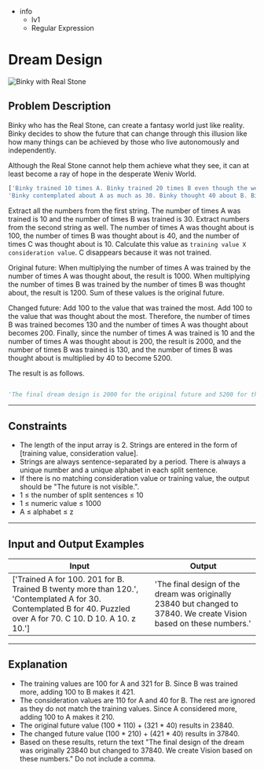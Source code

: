 - info
    - lv1
    - Regular Expression

# Dream Design
![Binky with Real Stone](./4_1.webp)

## Problem Description
Binky who has the Real Stone, can create a fantasy world just like reality. Binky decides to show the future that can change through this illusion like how many things can be achieved by those who live autonomously and independently.

Although the Real Stone cannot help them achieve what they see, it can at least become a ray of hope in the desperate Weniv World.

```py
['Binky trained 10 times A. Binky trained 20 times B even though the weather was bad. Binky trained 10 times B while it was raining.',
'Binky contemplated about A as much as 30. Binky thought 40 about B. Binky spent a surprisingly long time, 70, thinking about A. Binky also thought 10 about C.']
```

Extract all the numbers from the first string. The number of times A was trained is 10 and the number of times B was trained is 30. Extract numbers from the second string as well. The number of times A was thought about is 100, the number of times B was thought about is 40, and the number of times C was thought about is 10. Calculate this value as `training value X consideration value`. C disappears because it was not trained.

Original future: When multiplying the number of times A was trained by the number of times A was thought about, the result is 1000. When multiplying the number of times B was trained by the number of times B was thought about, the result is 1200. Sum of these values is the original future.

Changed future: Add 100 to the value that was trained the most. Add 100 to the value that was thought about the most. Therefore, the number of times B was trained becomes 130 and the number of times A was thought about becomes 200. Finally, since the number of times A was trained is 10 and the number of times A was thought about is 200, the result is 2000, and the number of times B was trained is 130, and the number of times B was thought about is multiplied by 40 to become 5200.

The result is as follows.

```py

'The final dream design is 2000 for the original future and 5200 for the changed future. We will create Vision according to this value.'

```

---

## Constraints

- The length of the input array is 2. Strings are entered in the form of [training value, consideration value].
- Strings are always sentence-separated by a period. There is always a unique number and a unique alphabet in each split sentence.
- If there is no matching consideration value or training value, the output should be "The future is not visible.".
- 1 ≤ the number of split sentences ≤ 10
- 1 ≤ numeric value ≤ 1000
- A ≤ alphabet ≤ z

---

## Input and Output Examples

| Input                                  | Output  |
| ---------------------------------------- | ------- |
| ['Trained A for 100. 201 for B. Trained B twenty more than 120.', 'Contemplated A for 30. Contemplated B for 40. Puzzled over A for 70. C 10. D 10. A 10. z 10.'] | 'The final design of the dream was originally 23840 but changed to 37840. We create Vision based on these numbers.' |

---

## Explanation

- The training values are 100 for A and 321 for B. Since B was trained more, adding 100 to B makes it 421.
- The consideration values are 110 for A and 40 for B. The rest are ignored as they do not match the training values. Since A considered more, adding 100 to A makes it 210.
- The original future value (100 * 110) + (321 * 40) results in 23840.
- The changed future value (100 * 210) + (421 * 40) results in 37840.
- Based on these results, return the text "The final design of the dream was originally 23840 but changed to 37840. We create Vision based on these numbers." Do not include a comma.